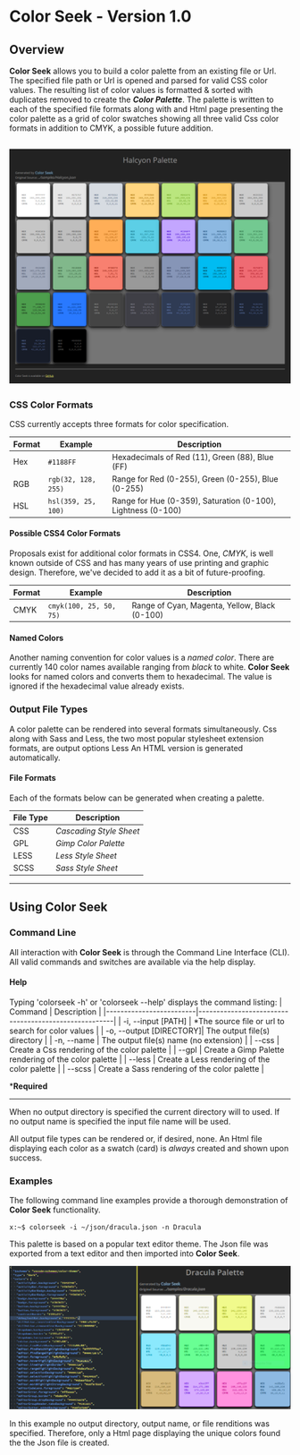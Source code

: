 # Color Seek - Version 1.0 #

## Overview ##

**Color Seek** allows you to build a color palette from an existing file or Url. The specified file path or Url is 
opened and parsed for valid CSS color values. The resulting list of color values is formatted & sorted with duplicates
removed to create the _**Color Palette**_.  The palette is written to each of the specified file formats along with 
and Html page presenting the color palette as a grid of color swatches showing all three valid Css color formats in
addition to CMYK, a possible future addition.


![Halcyon Full](images/halcyon-full.png)
---

### CSS Color Formats ###

CSS currently accepts three formats for color specification.

| Format    | Example                      | Description                                                  |
|-----------|------------------------------|--------------------------------------------------------------|
| Hex       | `#1188FF`                    | Hexadecimals of Red (11), Green (88), Blue (FF)              |
| RGB       | `rgb(32, 128, 255)`          | Range for Red (0-255), Green (0-255), Blue (0-255)           |
| HSL       | `hsl(359, 25, 100)`          | Range for Hue (0-359), Saturation (0-100), Lightness (0-100) |

#### Possible CSS4 Color Formats ####

Proposals exist for additional color formats in CSS4. One, _CMYK_, is well known outside of CSS and has many years of 
use  printing and graphic design. Therefore, we've decided to add it as a bit of future-proofing.

| Format    | Example                      | Description                                   |
|-----------|------------------------------|-----------------------------------------------|
| CMYK      | `cmyk(100, 25, 50, 75)`      | Range of Cyan, Magenta, Yellow, Black (0-100) |


#### Named Colors ####

Another naming convention for color values is a _named color_. There are currently 140 color names available ranging
from _black_ to white. **Color Seek** looks for named colors and converts them to hexadecimal. The value is ignored if
the hexadecimal value already exists.

### Output File Types ###

A color palette can be rendered into several formats simultaneously. Css along with Sass and Less, the two most popular
stylesheet extension formats, are output options Less An HTML version is generated automatically.

#### File Formats ####

Each of the formats below can be generated when creating a palette.

| File Type | Description               |
|-----------|---------------------------|
| CSS       | _Cascading Style Sheet_   |
| GPL       | _Gimp Color Palette_      |
| LESS      | _Less Style Sheet_        |
| SCSS      | _Sass Style Sheet_        |

---

## Using Color Seek ##

### Command Line ###

All interaction with **Color Seek** is through the Command Line Interface (CLI). All valid commands and switches are available via the help display.

#### Help ####

Typing 'colorseek -h' or 'colorseek --help' displays the command listing:
| Command                 | Description                                          |
|-------------------------|------------------------------------------------------|
| -i, --input [PATH]      | *The source file or url to search for color values   |
| -o, --output [DIRECTORY]| The output file(s) directory                         |
| -n, --name              | The output file(s) name (no extension)               |
| --css                   | Create a Css rendering of the color palette          |
| --gpl                   | Create a Gimp Palette rendering of the color palette |
| --less                  | Create a Less rendering of the color palette         |
| --scss                  | Create a Sass rendering of the color palette         |

***Required**

---

When no output directory is specified the current directory will to used. If no output name is specified the input file
name will be used.

All output file types can be rendered or, if desired, none. An Html file displaying each color as a swatch (card) is
_always_ created and shown upon success.

### Examples ###

The following command line examples provide a thorough demonstration of **Color Seek** functionality.

    x:~$ colorseek -i ~/json/dracula.json -n Dracula

This palette is based on a popular text editor theme. The Json file was exported from a text editor and then imported into **Color Seek**.

![Dracula Json and Html File](images/dracula-all.png)

In this example no output directory, output name, or file renditions was
specified. Therefore, only a Html page displaying the unique colors found the the Json file is created.
